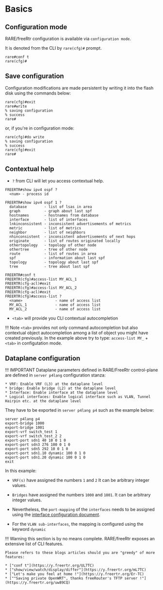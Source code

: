 # **Basics**
## Configuration mode
RARE/freeRtr configuration is available via `configuration mode`.

It is denoted from the CLI by `rare(cfg)#` prompt.

```
rare#conf t
rare(cfg)#
```
## Save configuration

Configuration modifications are made persistent by writing it into the flash disk using the commands below:

```
rare(cfg)#exit
rare#write
% saving configuration
% success
rare#
```
or, if you're in configuration mode:

```
rare(cfg)#do write
% saving configuration
% success
rare(cfg)#exit
rare#
```
## Contextual help

 * `?` from CLI will let you access contextual help.


```
FREERTR#show ipv4 ospf ?                                                                                                       
  <num> - process id

FREERTR#show ipv4 ospf 1 ?                                                                                                     
  database        - list of lsas in area
  graph           - graph about last spf
  hostnames       - hostnames from database
  interface       - list of interfaces
  lnkinconsistent - inconsistent advertisements of metrics
  metric          - list of metrics
  neighbor        - list of neighbors
  nhinconsistent  - inconsistent advertisements of next hops
  originate       - list of routes originated locally
  othertopology   - topology of other node
  othertree       - tree of other node
  route           - list of routes in area
  spf             - information about last spf
  topology        - topology about last spf
  tree            - tree about last spf
```

```
FREERTR#conf t                                                                                                                 
FREERTR(cfg)#access-list MY_ACL_1                                                                                              
FREERTR(cfg-acl)#exit                                                                                                           
FREERTR(cfg)#access-list MY_ACL_2                                                                                              
FREERTR(cfg-acl)#exit                                                                                                          
FREERTR(cfg)#access-list ?                                                                                                     
  <name>               - name of access list
  MY_ACL_1             - name of access list
  MY_ACL_2             - name of access list

```

 * `<tab>` will provide you CLI contextual autocompletion 

!!! Note
    `<tab>` provides not only command autocompletion but also contextual object autocompletion among a list of object you might have created previously. In the example above try to type: `access-list MY_` + `<tab>` in configutation mode. 

## Dataplane configuration 
!!! IMPORTANT
    Dataplane parameters defined in RARE/FreeRtr control-plane are defined in `server p4lang` configuration stanza:

    * VRF: Enable VRF (L3) at the dataplane level
    * bridge: Enable bridge (L2) at the dataplane level
    * Interface: Enable interface at the dataplane level
    * Logical interfaces: Enable logical interface such as VLAN, Tunnel Hairpin etc. at the dataplane level   

They have to be exported in `server p4lang p4` such as the example below:
```
server p4lang p4
export-bridge 1000
export-bridge 1001
export-vrf switch_test 1
export-vrf switch_test_2 2
export-port sdn1 40 10 0 1 0
export-port sdn3 276 100 0 1 0
export-port sdn5 292 10 0 1 0
export-port sdn1.10 dynamic 100 0 1 0
export-port sdn1.20 dynamic 100 0 1 0
exit
```
In this example:

* `VRF(s)` have assigned the numbers `1` and `2` It can be arbitrary integer values.
* `Bridges` have assigned the numbers `1000` and `1001`. It can be arbitrary integer values. 

* Nevertheless, the `port-mapping` of the `interfaces` needs to be assigned using the [interface configuration document](../installation/wedge100bf32/interface.md).

* For the `VLAN sub-interfaces`, the mapping is configured using the keyword `dynamic` 

!!! Warning
    this section is by no means complete. RARE/freeRtr exposes an extensive list of CLI features. 
    
    Please refers to these blogs articles should you are "greedy" of more features:
    
    * ["conf t"](https://y.freertr.org/UL7TC)
    * ["show/view/watch/display/differ"](https://y.freertr.org/mL7TC)
    * ["Let's make you feel at home !"](https://y.freertr.org/Er-TC)
    * [""Saving private OpenWRT", thanks freeRouter's TFTP server !"](https://y.freertr.org/uw89CQ)
